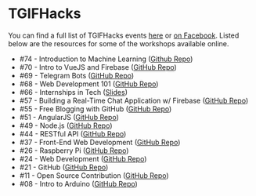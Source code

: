 # TGIFHacks

You can find a full list of TGIFHacks events [here](http://ntuoss.com/events.html) or [on Facebook](https://www.facebook.com/ntuoss/events/). Listed below are the resources for some of the workshops available online.

- #74 - Introduction to Machine Learning ([Github Repo](https://github.com/chaitjo/NTUOSS-MachineLearningWorkshop))
- #70 - Intro to VueJS and Firebase ([GitHub Repo](https://github.com/kunmishra2599/NTUOSS-VuejsWorkshop))
- #69 - Telegram Bots ([GitHub Repo](https://github.com/clarencecastillo/NTUOSS-TelegramBotsWorkshop))
- #68 - Web Development 101 ([GitHub Repo](https://github.com/SuyashLakhotia/NTUOSS-Bootstrap4Workshop))
- #66 - Internships in Tech ([Slides](http://suyashlakhotia.com/blog/2017/05/06/internships-in-tech.html))
- #57 - Building a Real-Time Chat Application w/ Firebase ([GitHub Repo](https://github.com/aliasgarlabs/NTUOSSChatApp))
- #55 - Free Blogging with GitHub ([GitHub Repo](https://github.com/ntuoss/workshops-archive/tree/master/TGIFHacks%20%2355%20-%20Free%20Blogging%20with%20GitHub))
- #51 - AngularJS ([GitHub Repo](https://github.com/SuyashLakhotia/NTUOSS-AngularJSWorkshop))
- #49 - Node.js ([GitHub Repo](https://github.com/SuyashLakhotia/NTUOSS-NodeWorkshop))
- #44 - RESTful API ([GitHub Repo](https://github.com/ntuoss/workshops-archive/tree/master/TGIFHacks%20%2344%20-%20RESTful%20API))
- #37 - Front-End Web Development ([GitHub Repo](https://github.com/SuyashLakhotia/NTUOSS-BootstrapWorkshop))
- #26 - Raspberry Pi ([GitHub Repo](https://github.com/ntuoss/workshops-archive/tree/master/TGIFHacks%20%2326%20-%20Raspberry%20Pi))
- #24 - Web Development ([GitHub Repo](https://github.com/ntuoss/workshops-archive/tree/master/TGIFHacks%20%2324%20-%20WebDev))
- #21 - GitHub ([GitHub Repo](https://github.com/ntuoss/workshops-archive/tree/master/TGIFHacks%20%2321%20-%20GitHub))
- #11 - Open Source Contribution ([GitHub Repo](https://github.com/ntuoss/workshops-archive/tree/master/TGIFHacks%20%2311%20-%20Open%20Source%20Contribution))
- #08 - Intro to Arduino ([GitHub Repo](https://github.com/ntuoss/workshops-archive/tree/master/TGIFHacks%20%2308%20-%20Intro%20to%20Arduino))
